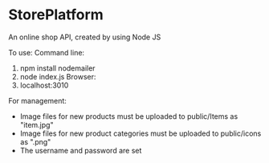 # StorePlatform

An online shop API, created by using Node JS

To use:
Command line:
1. npm install nodemailer 
2. node index.js 
Browser:
3. localhost:3010

For management:
- Image files for new products must be uploaded to public/Items as "item<productIdNumber>.jpg" 
- Image files for new product categories must be uploaded to public/icons as "<categoryname>.png"
- The username and password are set
